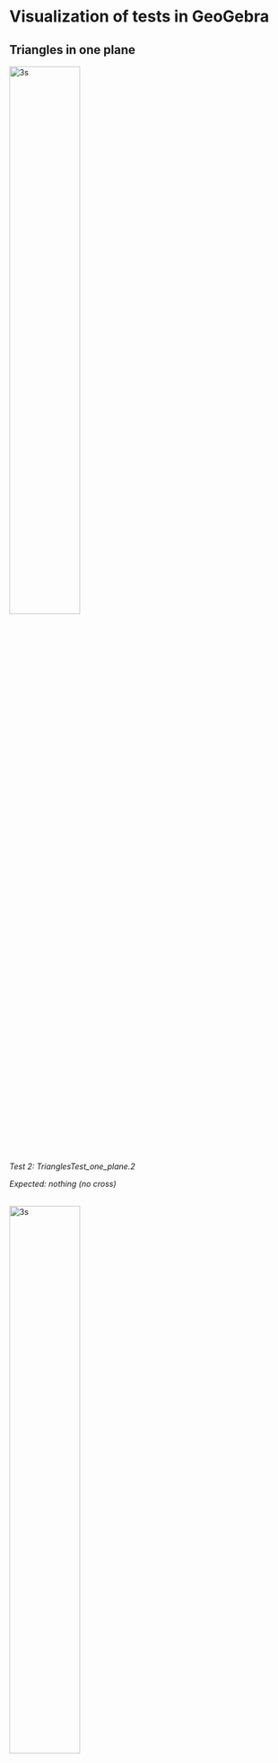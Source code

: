 # Visualization of tests in GeoGebra

## Triangles in one plane


<div>
  <img src="tests_vis/TrianglesTest_one_plane_2.png" alt="3s" width="50%">
  <br>
  <em>Test 2: TrianglesTest_one_plane.2</em>

  <em>Expected: nothing (no cross)</em>
</div>

  <br>

<div>
  <img src="tests_vis/TrianglesTest_one_plane_3a.png" alt="3s" width="50%">
  <br>
  <em>Test 3a: TrianglesTest_one_plane.3a</em>

  <em>Expected: overlap</em>
</div>

  <br>

<div>
  <img src="tests_vis/TrianglesTest_one_plane_3b.png" alt="3s" width="50%">
  <br>
  <em>Test 3b: TrianglesTest_one_plane.3b</em>

  <em>Expected: overlap</em>
</div>

  <br>

<div>
  <img src="tests_vis/TrianglesTest_one_plane_3c.png" alt="3s" width="50%">
  <br>
  <em>Test 3c: TrianglesTest_one_plane.3c</em>

  <em>Expected: overlap</em>
</div>

  <br>

<div>
  <img src="tests_vis/TrianglesTest_one_plane_3d.png" alt="3s" width="50%">
  <br>
  <em>Test 3d: TrianglesTest_one_plane.3d</em>

  <em>Expected: overlap</em>
</div>

  <br>

<div>
  <img src="tests_vis/TrianglesTest_one_plane_3f.png" alt="3s" width="50%">
  <br>
  <em>Test 3f: TrianglesTest_one_plane.3f</em>

  <em>Expected: overlap</em>
</div>

  <br>

<div>
  <img src="tests_vis/TrianglesTest_one_plane_3x.png" alt="3s" width="50%">
  <br>
  <em>Test 3x: TrianglesTest_one_plane.3x</em>

  <em>Expected: nothing</em>
</div>

  <br>

<div>
  <img src="tests_vis/TrianglesTest_one_plane_4a.png" alt="3s" width="50%">
  <br>
  <em>Test 4a: TrianglesTest_one_plane.4a</em>

  <em>Expected: overlap</em>
</div>

  <br>

<div>
  <img src="tests_vis/TrianglesTest_one_plane_4b.png" alt="3s" width="50%">
  <br>
  <em>Test 4b: TrianglesTest_one_plane.4b</em>

  <em>Expected: overlap</em>
</div>

  <br>

<div>
  <img src="tests_vis/TrianglesTest_one_plane_4c.png" alt="3s" width="50%">
  <br>
  <em>Test 4c: TrianglesTest_one_plane.4c</em>

  <em>Expected: overlap</em>
</div>

  <br>

<div>
  <img src="tests_vis/TrianglesTest_one_plane_5a.png" alt="3s" width="50%">
  <br>
  <em>Test 5a: TrianglesTest_one_plane.5a</em>

  <em>Expected: overlap</em>
</div>

  <br>

<div>
  <img src="tests_vis/TrianglesTest_one_plane_5b.png" alt="3s" width="50%">
  <br>
  <em>Test 5b: TrianglesTest_one_plane.5b</em>

  <em>Expected: overlap</em>
</div>

  <br>

<div>
  <img src="tests_vis/TrianglesTest_one_plane_5c.png" alt="3s" width="50%">
  <br>
  <em>Test 5c: TrianglesTest_one_plane.5c</em>

  <em>Expected: overlap</em>
</div>

  <br>

<div>
  <img src="tests_vis/TrianglesTest_one_plane_5d.png" alt="3s" width="50%">
  <br>
  <em>Test 5d: TrianglesTest_one_plane.5d</em>

  <em>Expected: overlap</em>
</div>

  <br>

<div>
  <img src="tests_vis/TrianglesTest_one_plane_6a.png" alt="3s" width="50%">
  <br>
  <em>Test 6a: TrianglesTest_one_plane.6a</em>

  <em>Expected: overlap</em>
</div>

  <br>

<div>
  <img src="tests_vis/TrianglesTest_one_plane_6x.png" alt="3s" width="50%">
  <br>
  <em>Test 6x: TrianglesTest_one_plane.6x</em>

  <em>Expected: nothing</em>
</div>

## Triangles in parallel planes

<div>
  <img src="tests_vis/TrianglesTest_parallel_planes_1.png" alt="3s" width="50%">
  <br>
  <em>Test 1: TrianglesTest_parallel_planes.1</em>

  <em>Expected: nothing</em>
</div>


## Triangles in cross planes


<div>
  <img src="tests_vis/TrianglesTest_cross_planes_1a.png" alt="3s" width="50%">
  <br>
  <em>Test 1a: TrianglesTest_cross_planes.1a</em>

  <em>Expected: nothing</em>
</div>

  <br>

<div>
  <img src="tests_vis/TrianglesTest_cross_planes_1b.png" alt="3s" width="50%">
  <br>
  <em>Test 1b: TrianglesTest_cross_planes.1b</em>

  <em>Expected: cross</em>
</div>

  <br>

<div>
  <img src="tests_vis/TrianglesTest_cross_planes_1c.png" alt="3s" width="50%">
  <br>
  <em>Test 1c: TrianglesTest_cross_planes.1c</em>

  <em>Expected: cross</em>
</div>

  <br>

<div>
  <img src="tests_vis/TrianglesTest_cross_planes_1d.png" alt="3s" width="50%">
  <br>
  <em>Test 1d: TrianglesTest_cross_planes.1d</em>

  <em>Expected: cross</em>
</div>

  <br>

<div>
  <img src="tests_vis/TrianglesTest_cross_planes_1f.png" alt="3s" width="50%">
  <br>
  <em>Test 1f: TrianglesTest_cross_planes.1f</em>

  <em>Expected: cross</em>
</div>

  <br>

<div>
  <img src="tests_vis/TrianglesTest_cross_planes_1g.png" alt="3s" width="50%">
  <br>
  <em>Test 1g: TrianglesTest_cross_planes.1g</em>

  <em>Expected: cross</em>
</div>

  <br>

<div>
  <img src="tests_vis/TrianglesTest_cross_planes_1xa.png" alt="3s" width="50%">
  <br>
  <em>Test 1xa: TrianglesTest_cross_planes.1xa</em>

  <em>Expected: nothing</em>
</div>

  <br>

<div>
  <img src="tests_vis/TrianglesTest_cross_planes_1xb.png" alt="3s" width="50%">
  <br>
  <em>Test 1xb: TrianglesTest_cross_planes.1xb</em>

  <em>Expected: nothing</em>
</div>

  <br>

<div>
  <img src="tests_vis/TrianglesTest_cross_planes_2a.png" alt="3s" width="50%">
  <br>
  <em>Test 2a: TrianglesTest_cross_planes.2a</em>

  <em>Expected: cross</em>
</div>

  <br>

<div>
  <img src="tests_vis/TrianglesTest_cross_planes_2b.png" alt="3s" width="50%">
  <br>
  <em>Test 2b: TrianglesTest_cross_planes.2b</em>

  <em>Expected: cross</em>
</div>

  <br>

<div>
  <img src="tests_vis/TrianglesTest_cross_planes_2c.png" alt="3s" width="50%">
  <br>
  <em>Test 2c: TrianglesTest_cross_planes.2c</em>

  <em>Expected: cross</em>
</div>

  <br>

<div>
  <img src="tests_vis/TrianglesTest_cross_planes_2d.png" alt="3s" width="50%">
  <br>
  <em>Test 2d: TrianglesTest_cross_planes.2d</em>

  <em>Expected: cross</em>
</div>

  <br>

<div>
  <img src="tests_vis/TrianglesTest_cross_planes_2f.png" alt="3s" width="50%">
  <br>
  <em>Test 2f: TrianglesTest_cross_planes.2f</em>

  <em>Expected: cross</em>
</div>

  <br>

<div>
  <img src="tests_vis/TrianglesTest_cross_planes_2g.png" alt="3s" width="50%">
  <br>
  <em>Test 2g: TrianglesTest_cross_planes.2g</em>

  <em>Expected: cross</em>
</div>

  <br>

<div>
  <img src="tests_vis/TrianglesTest_cross_planes_3a.png" alt="3s" width="50%">
  <br>
  <em>Test 3a: TrianglesTest_cross_planes.3a</em>

  <em>Expected: cross</em>
</div>

  <br>

<div>
  <img src="tests_vis/TrianglesTest_cross_planes_3b.png" alt="3s" width="50%">
  <br>
  <em>Test 3b: TrianglesTest_cross_planes.3b</em>

  <em>Expected: cross</em>
</div>

  <br>

<div>
  <img src="tests_vis/TrianglesTest_cross_planes_3c.png" alt="3s" width="50%">
  <br>
  <em>Test 3c: TrianglesTest_cross_planes.3c</em>

  <em>Expected: cross</em>
</div>

  <br>

<div>
  <img src="tests_vis/TrianglesTest_cross_planes_3d.png" alt="3s" width="50%">
  <br>
  <em>Test 3d: TrianglesTest_cross_planes.3d</em>

  <em>Expected: cross</em>
</div>

  <br>

<div>
  <img src="tests_vis/TrianglesTest_cross_planes_3xa.png" alt="3s" width="50%">
  <br>
  <em>Test 3xa: TrianglesTest_cross_planes.3xa</em>

  <em>Expected: nothing</em>
</div>

  <br>

<div>
  <img src="tests_vis/TrianglesTest_cross_planes_3xb.png" alt="3s" width="50%">
  <br>
  <em>Test 3xb: TrianglesTest_cross_planes.3xb</em>

  <em>Expected: nothing</em>
</div>

  <br>

<div>
  <img src="tests_vis/TrianglesTest_cross_planes_3xc.png" alt="3s" width="50%">
  <br>
  <em>Test 3xc: TrianglesTest_cross_planes.3xc</em>

  <em>Expected: nothing</em>
</div>

  <br>

<div>
  <img src="tests_vis/TrianglesTest_cross_planes_3xd.png" alt="3s" width="50%">
  <br>
  <em>Test 3xd: TrianglesTest_cross_planes.3xd</em>

  <em>Expected: nothing</em>
</div>


## Degenerate cases

<div>
  <img src="tests_vis/TrianglesTest_degenerate_3b.png" alt="3s" width="50%">
  <br>
  <em>Test 3b: TrianglesTest_degenerate_3c.3b</em>

  <em>Expected: cross</em>
</div>

  <br>

<div>
  <img src="tests_vis/TrianglesTest_degenerate_3c.png" alt="3s" width="50%">
  <br>
  <em>Test 3c: TrianglesTest_cross_planes.3c</em>

  <em>Expected: cross</em>
</div>

  <br>

<div>
  <img src="tests_vis/TrianglesTest_degenerate_3d.png" alt="3s" width="50%">
  <br>
  <em>Test 3d: TrianglesTest_degenerate_3c.3d</em>

  <em>Expected: cross</em>
</div>